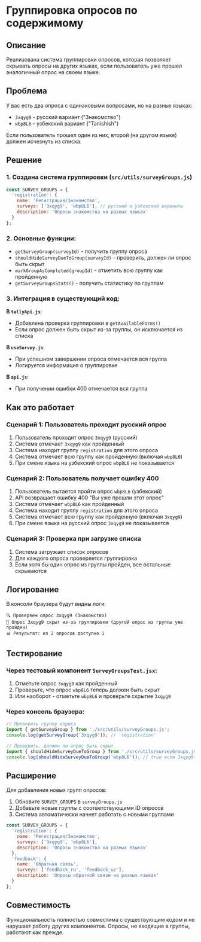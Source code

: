 # Группировка опросов по содержимому

## Описание

Реализована система группировки опросов, которая позволяет скрывать опросы на других языках, если пользователь уже прошел аналогичный опрос на своем языке.

## Проблема

У вас есть два опроса с одинаковыми вопросами, но на разных языках:
- `3xqyg9` - русский вариант ("Знакомство")
- `wbp8L6` - узбекский вариант ("Tanishish")

Если пользователь прошел один из них, второй (на другом языке) должен исчезнуть из списка.

## Решение

### 1. Создана система группировки (`src/utils/surveyGroups.js`)

```javascript
const SURVEY_GROUPS = {
  'registration': {
    name: 'Регистрация/Знакомство',
    surveys: ['3xqyg9', 'wbp8L6'], // русский и узбекский варианты
    description: 'Опросы знакомства на разных языках'
  }
};
```

### 2. Основные функции:

- `getSurveyGroup(surveyId)` - получить группу опроса
- `shouldHideSurveyDueToGroup(surveyId)` - проверить, должен ли опрос быть скрыт
- `markGroupAsCompleted(groupId)` - отметить всю группу как пройденную
- `getSurveyGroupsStats()` - получить статистику по группам

### 3. Интеграция в существующий код:

**В `tallyApi.js`**:
- Добавлена проверка группировки в `getAvailableForms()`
- Если опрос должен быть скрыт из-за группы, он исключается из списка

**В `useSurvey.js`**:
- При успешном завершении опроса отмечается вся группа
- Логируется информация о группировке

**В `api.js`**:
- При получении ошибки 400 отмечается вся группа

## Как это работает

### Сценарий 1: Пользователь проходит русский опрос
1. Пользователь проходит опрос `3xqyg9` (русский)
2. Система отмечает `3xqyg9` как пройденный
3. Система находит группу `registration` для этого опроса
4. Система отмечает всю группу как пройденную (включая `wbp8L6`)
5. При смене языка на узбекский опрос `wbp8L6` не показывается

### Сценарий 2: Пользователь получает ошибку 400
1. Пользователь пытается пройти опрос `wbp8L6` (узбекский)
2. API возвращает ошибку 400 "Вы уже прошли этот опрос"
3. Система отмечает `wbp8L6` как пройденный
4. Система находит группу `registration` для этого опроса
5. Система отмечает всю группу как пройденную (включая `3xqyg9`)
6. При смене языка на русский опрос `3xqyg9` не показывается

### Сценарий 3: Проверка при загрузке списка
1. Система загружает список опросов
2. Для каждого опроса проверяется группировка
3. Если хотя бы один опрос из группы пройден, все остальные скрываются

## Логирование

В консоли браузера будут видны логи:

```
🔍 Проверяем опрос 3xqyg9 (Знакомство)
📝 Опрос 3xqyg9 скрыт из-за группировки (другой опрос из группы уже пройден)
📊 Результат: из 2 опросов доступно 1
```

## Тестирование

### Через тестовый компонент `SurveyGroupsTest.jsx`:
1. Отметьте опрос `3xqyg9` как пройденный
2. Проверьте, что опрос `wbp8L6` теперь должен быть скрыт
3. Или наоборот - отметьте `wbp8L6` и проверьте скрытие `3xqyg9`

### Через консоль браузера:
```javascript
// Проверить группу опроса
import { getSurveyGroup } from './src/utils/surveyGroups.js';
console.log(getSurveyGroup('3xqyg9')); // 'registration'

// Проверить, должен ли опрос быть скрыт
import { shouldHideSurveyDueToGroup } from './src/utils/surveyGroups.js';
console.log(shouldHideSurveyDueToGroup('wbp8L6')); // true если 3xqyg9 пройден
```

## Расширение

Для добавления новых групп опросов:

1. Обновите `SURVEY_GROUPS` в `surveyGroups.js`
2. Добавьте новые группы с соответствующими ID опросов
3. Система автоматически начнет работать с новыми группами

```javascript
const SURVEY_GROUPS = {
  'registration': {
    name: 'Регистрация/Знакомство',
    surveys: ['3xqyg9', 'wbp8L6'],
    description: 'Опросы знакомства на разных языках'
  },
  'feedback': {
    name: 'Обратная связь',
    surveys: ['feedback_ru', 'feedback_uz'],
    description: 'Опросы обратной связи на разных языках'
  }
};
```

## Совместимость

Функциональность полностью совместима с существующим кодом и не нарушает работу других компонентов. Опросы, не входящие в группы, работают как прежде.
